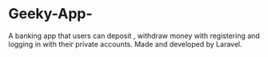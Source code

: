 # Geeky-App-
A banking app that users can deposit , withdraw money with registering and logging in with their private accounts. Made and developed by Laravel.

